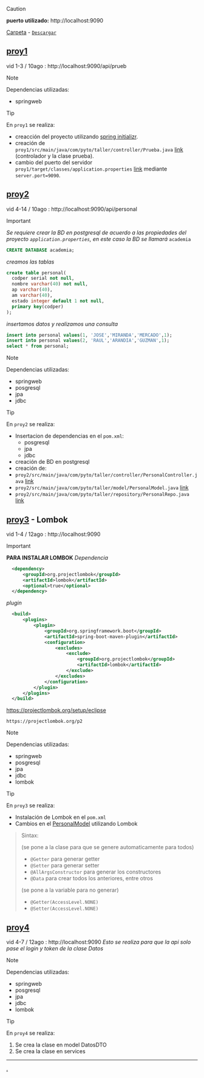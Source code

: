 > [!CAUTION]
>**puerto utilizado:** http://localhost:9090
> 
> [Carpeta](https://github.com/jjehu/taller1-springboot/tree/main) - [`Descargar`](https://github.com/jjehu/taller1-springboot/archive/refs/heads/main.zip)

## [proy1](/proy1)
vid 1-3 / 10ago : http://localhost:9090/api/prueb
> [!NOTE]
> Dependencias utilizadas:
> - springweb

> [!TIP]
> En `proy1` se realiza:
> - creacción del proyecto utilizando [spring initializr](https://start.spring.io/).
> - creación de `proy1/src/main/java/com/pyto/taller/controller/Prueba.java` [link](proy1/src/main/java/com/pyto/taller/controller/Prueba.java) (controlador y la clase prueba).
> - cambio del puerto del servidor `proy1/target/classes/application.properties` [link](proy1/target/classes/application.properties) mediante `server.port=9090`.

## [proy2](/proy2)
vid 4-14 / 10ago : http://localhost:9090/api/personal
> [!IMPORTANT]
> *Se requiere crear la BD en postgresql de acuerdo a las propiedades del proyecto `application.properties`, en este caso la BD se llamará* `academia`
> ```sql
> CREATE DATABASE academia;
> ```
> *creamos las tablas*
> ```sql
> create table personal(
> 	codper serial not null,
> 	nombre varchar(40) not null,
> 	ap varchar(40),
> 	am varchar(40),
> 	estado integer default 1 not null,
> 	primary key(codper)
> );
> ```
> *insertamos datos y realizamos una consulta*
> ```sql
> insert into personal values(1, 'JOSE','MIRANDA','MERCADO',1);
> insert into personal values(2, 'RAUL','ARANDIA','GUZMAN',1);
> select * from personal;
> ```

> [!NOTE]
> Dependencias utilizadas:
> - springweb
> - posgresql
> - jpa
> - jdbc

> [!TIP]
> En `proy2` se realiza:
> - Insertacion de dependencias en el `pom.xml`:
> 	- posgresql
> 	- jpa
> 	- jdbc
>  - creación de BD en postgresql
>  - creación de:
> 	- `proy2/src/main/java/com/pyto/taller/controller/PersonalController.java` [link](proy2/src/main/java/com/pyto/taller/controller/PersonalController.java)
>  	- `proy2/src/main/java/com/pyto/taller/model/PersonalModel.java` [link](proy2/src/main/java/com/pyto/taller/model/PersonalModel.java)
>  	- `proy2/src/main/java/com/pyto/taller/repository/PersonalRepo.java` [link](proy2/src/main/java/com/pyto/taller/repository/PersonalRepo.java)

## [proy3](/proy3) - Lombok

vid 1-4 / 12ago : http://localhost:9090
> [!IMPORTANT]
> **PARA INSTALAR LOMBOK**
> *Dependencia*
> ```xml
> 	<dependency>
> 		<groupId>org.projectlombok</groupId>
> 		<artifactId>lombok</artifactId>
> 		<optional>true</optional>
> 	</dependency>
> ```
> *plugin*
> ```xml
> 	<build>
> 		<plugins>
> 			<plugin>
> 				<groupId>org.springframework.boot</groupId>
> 				<artifactId>spring-boot-maven-plugin</artifactId>				
> 				<configuration>
> 					<excludes>
> 						<exclude>
> 							<groupId>org.projectlombok</groupId>
> 							<artifactId>lombok</artifactId>
> 						</exclude>
> 					</excludes>
> 				</configuration>				
> 			</plugin>
> 		</plugins>
> 	</build>
> ```
> https://projectlombok.org/setup/eclipse
> ```
> https://projectlombok.org/p2
> ```

> [!NOTE]
> Dependencias utilizadas:
> - springweb
> - posgresql
> - jpa
> - jdbc
> - lombok

> [!TIP]
> En `proy3` se realiza:
> - Instalación de Lombok en el `pom.xml`
> - Cambios en el [PersonalModel]() utilizando Lombok

>
> Sintax:
> 
> (se pone a la clase para que se genere automaticamente para todos)
> - `@Getter` para generar getter
> - `@Setter` para generar setter
> - `@AllArgsConstructor` para generar los constructores
> - `@Data` para crear todos los anteriores, entre otros
> 
> (se pone a la variable para no generar)
> - `@Getter(AccessLevel.NONE)`
> - `@Setter(AccessLevel.NONE)`

## [proy4](/proy4)

vid 4-7 / 12ago : http://localhost:9090
*Esto se realiza para que la api solo pase el login y token de la clase Datos*

> [!NOTE]
> Dependencias utilizadas:
> - springweb
> - posgresql
> - jpa
> - jdbc
> - lombok

> [!TIP]
> En `proy4` se realiza:
> 1. Se crea la clase en model DatosDTO
> 2. Se crea la clase en services
---

[.](https://docs.github.com/es/get-started/writing-on-github/getting-started-with-writing-and-formatting-on-github/basic-writing-and-formatting-syntax)
